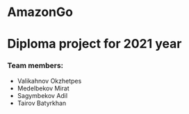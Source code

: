 # AmazonGo

# Diploma project for 2021 year
### Team members:
- Valikahnov Okzhetpes
- Medelbekov Mirat
- Sagymbekov Adil
- Tairov Batyrkhan
